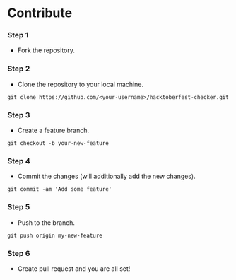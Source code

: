 # Contribute

### Step 1
- Fork the repository.

### Step 2
- Clone the repository to your local machine.
```
git clone https://github.com/<your-username>/hacktoberfest-checker.git
``` 

### Step 3
- Create a feature branch.
```
git checkout -b your-new-feature
```

### Step 4
- Commit the changes (will additionally add the new changes).
 ```
 git commit -am 'Add some feature'
 ``` 

### Step 5
- Push to the branch. 
```
git push origin my-new-feature
```

### Step 6
- Create pull request and you are all set!
